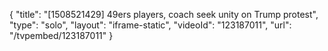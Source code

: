 {
    "title": "[1508521429] 49ers players, coach seek unity on Trump protest",
    "type": "solo",
    "layout": "iframe-static",
    "videoId": "123187011",
    "url": "\/tvpembed\/123187011"
}